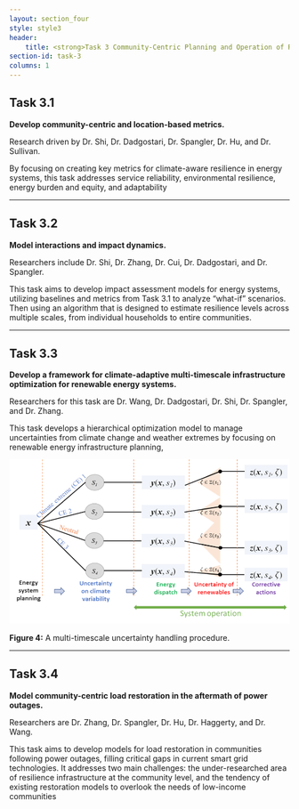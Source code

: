 ```yaml
---
layout: section_four
style: style3
header:
    title: <strong>Task 3 Community-Centric Planning and Operation of Resilient Energy Ecosystem </strong>
section-id: task-3
columns: 1
---
```


## <strong>Task 3.1</strong>

**Develop community-centric and location-based metrics.**

Research driven by Dr. Shi, Dr. Dadgostari, Dr. Spangler, Dr. Hu, and Dr. Sullivan.

By focusing on creating key metrics for climate-aware resilience in energy
systems, this task addresses service reliability, environmental resilience,
energy burden and equity, and adaptability

---

## <strong>Task 3.2</strong>

**Model interactions and impact dynamics.**

Researchers include Dr. Shi, Dr. Zhang, Dr. Cui, Dr. Dadgostari, and Dr. Spangler.

This task aims to develop impact assessment models for energy systems, utilizing
baselines and metrics from Task 3.1 to analyze “what-if” scenarios. Then using
an algorithm that is designed to estimate resilience levels across multiple
scales, from individual households to entire communities.

---

## <strong>Task 3.3</strong>

**Develop a framework for climate-adaptive multi-timescale infrastructure optimization for
renewable energy systems.**

Researchers for this task are Dr. Wang, Dr. Dadgostari, Dr. Shi, Dr. Spangler, and Dr. Zhang.

This task develops a hierarchical optimization model to manage uncertainties
from climate change and weather extremes by focusing on renewable energy
infrastructure planning, 

<img src="/images/research-tasks/task-3-3.png" alt="A multi-timescale
uncertainty handling procedure">

<p class="caption">
    <strong>Figure 4:</strong> A multi-timescale uncertainty handling procedure.
</p>

---

## <strong>Task 3.4</strong>

**Model community-centric load restoration in the aftermath of power outages.**

Researchers are Dr. Zhang, Dr. Spangler, Dr. Hu, Dr. Haggerty, and Dr. Wang.

This task aims to develop models for load restoration in communities following
power outages, filling critical gaps in current smart grid technologies.  It
addresses two main challenges: the under-researched area of resilience
infrastructure at the community level, and the tendency of existing restoration
models to overlook the needs of low-income communities


